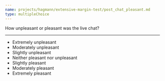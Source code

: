 ```yaml
---
name: projects/hagmann/extensive-margin-test/post_chat_pleasant.md
type: multipleChoice
---
```


How unpleasant or pleasant was the live chat?

---

- Extremely unpleasant
- Moderately unpleasant
- Slightly unpleasant
- Neither pleasant nor unpleasant
- Slightly pleasant
- Moderately pleasant
- Extremely pleasant 